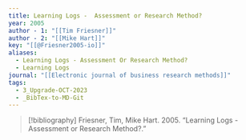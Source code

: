 ```yaml
---
title: Learning Logs -  Assessment or Research Method?
year: 2005
author - 1: "[[Tim Friesner]]"
author - 2: "[[Mike Hart]]"
key: "[[@Friesner2005-io]]"
aliases:
  - Learning Logs - Assessment Or Research Method?
  - Learning Logs
journal: "[[Electronic journal of business research methods]]"
tags:
  - 3_Upgrade-OCT-2023
  - _BibTex-to-MD-Git
---
```


> [!bibliography]
> Friesner, Tim, Mike Hart. 2005. “Learning Logs -  Assessment or Research Method?.”